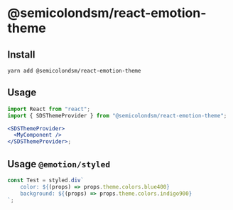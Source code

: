 # @semicolondsm/react-emotion-theme

## Install

```
yarn add @semicolondsm/react-emotion-theme
```

## Usage

```jsx
import React from "react";
import { SDSThemeProvider } from "@semicolondsm/react-emotion-theme";

<SDSThemeProvider>
  <MyComponent />
</SDSThemeProvider>;
```

## Usage `@emotion/styled`

```jsx
const Test = styled.div`
    color: ${(props) => props.theme.colors.blue400}
    background: ${(props) => props.theme.colors.indigo900}
`;
```
